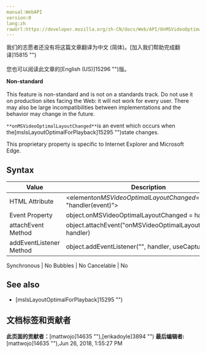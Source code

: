 ```yaml
---
manual:WebAPI
version:0
lang:zh
rawUrl:https://developer.mozilla.org/zh-CN/docs/Web/API/OnMSVideoOptimalLayoutChanged
---
```




<bdi>我们的志愿者还没有将这篇文章翻译为<bdi>中文 (简体)</bdi>。[加入我们帮助完成翻译]15815 "")<br></br>您也可以阅读此文章的[English (US)]15296 "")版。</bdi>






**Non-standard**<br></br>This feature is non-standard and is not on a standards track. Do not use it on production sites facing the Web: it will not work for every user. There may also be large incompatibilities between implementations and the behavior may change in the future.




`**onMSVideoOptimalLayoutChanged**`is an event which occurs when the[msIsLayoutOptimalForPlayback]15295 "")state changes.



This proprietary property is specific to Internet Explorer and Microsoft Edge.


## Syntax<a name="Syntax"></a>
Value | Description 
 ---  |  ---  | 
HTML Attribute | &lt;element<em>onMSVideoOptimalLayoutChanged</em>= &quot;handler(event)&quot;&gt; 
Event Property | object.onMSVideoOptimalLayoutChanged = handler; 
attachEvent Method | object.attachEvent(&quot;onMSVideoOptimalLayoutChanged&quot;, handler) 
addEventListener Method | object.addEventListener(&quot;&quot;, handler, useCapture) 

Synchronous | No 
Bubbles | No 
Cancelable | No 


## See also<a name="See_Also"></a>

* [msIsLayoutOptimalForPlayback]15295 "")



## 文档标签和贡献者
**此页面的贡献者：**[mattwojo]14635 ""),[erikadoyle]3894 "")
**最后编辑者:**[mattwojo]14635 ""),<time>Jun 26, 2018, 1:55:27 PM</time>


